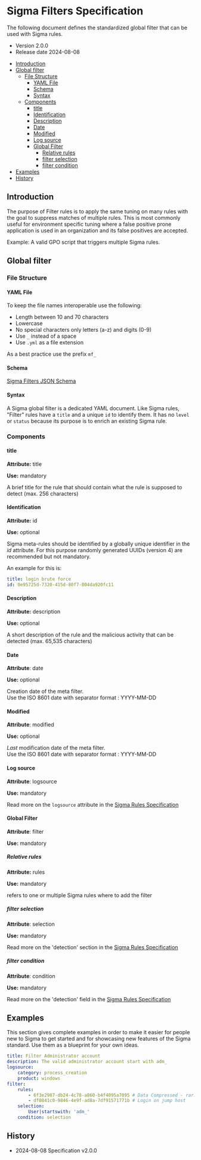 # Sigma Filters Specification

The following document defines the standardized global filter that can be used with Sigma rules.

- Version 2.0.0
- Release date 2024-08-08

<!-- mdformat-toc start --slug=github --maxlevel=6 --minlevel=2 -->

- [Introduction](#introduction)
- [Global filter](#global-filter)
  - [File Structure](#file-structure)
    - [YAML File](#yaml-file)
    - [Schema](#schema)
    - [Syntax](#syntax)
  - [Components](#components)
    - [title](#title)
    - [Identification](#identification)
    - [Description](#description)
    - [Date](#date)
    - [Modified](#modified)
    - [Log source](#log-source)
    - [Global Filter](#global-filter)
      - [Relative rules](#relative-rules)
      - [filter selection](#filter-selection)
      - [filter condition](#filter-condition)
- [Examples](#examples)
- [History](#history)

<!-- mdformat-toc end -->

## Introduction<a name="introduction"></a>

The purpose of Filter rules is to apply the same tuning on many rules with the goal to suppress matches of multiple rules. This is most commonly useful for environment specific tuning where a false positive prone application is used in an organization and its false positives are accepted.

Example: A valid GPO script that triggers multiple Sigma rules.

## Global filter<a name="global-filter"></a>

### File Structure<a name="file-structure"></a>

#### YAML File<a name="yaml-file"></a>

To keep the file names interoperable use the following:

- Length between 10 and 70 characters
- Lowercase
- No special characters only letters (a-z) and digits (0-9)
- Use `_` instead of a space
- Use `.yml` as a file extension

As a best practice use the prefix `mf_`

#### Schema<a name="schema"></a>

[Sigma Filters JSON Schema](/json-schema/sigma-filters-schema.json)

#### Syntax<a name="syntax"></a>

A Sigma global filter is a dedicated YAML document.
Like Sigma rules, "Filter" rules have a `title` and a unique `id` to identify them.
It has no `level` or `status` because its purpose is to enrich an existing Sigma rule.

### Components<a name="components"></a>

#### title<a name="title"></a>

**Attribute:** title

**Use:** mandatory

A brief title for the rule that should contain what the rule is supposed to detect (max. 256 characters)

#### Identification<a name="identification"></a>

**Attribute:** id

**Use:** optional

Sigma meta-rules should be identified by a globally unique identifier in the *id* attribute.
For this purpose randomly generated UUIDs (version 4) are recommended but not mandatory.

An example for this is:

```yml
title: login brute force
id: 0e95725d-7320-415d-80f7-004da920fc11
```

#### Description<a name="description"></a>

**Attribute:** description

**Use:** optional

A short description of the rule and the malicious activity that can be detected (max. 65,535 characters)

#### Date<a name="date"></a>

**Attribute**: date

**Use:** optional

Creation date of the meta filter. \
Use the ISO 8601 date with separator format : YYYY-MM-DD

#### Modified<a name="modified"></a>

**Attribute**: modified

**Use:** optional

*Last* modification date of the meta filter. \
Use the ISO 8601 date with separator format : YYYY-MM-DD

#### Log source<a name="log-source"></a>

**Attribute**: logsource

**Use:** mandatory

Read more on the `logsource` attribute in the [Sigma Rules Specification](/specification/sigma-rules-specification.md)

#### Global Filter<a name="global-filter"></a>

**Attribute**: filter

**Use:** mandatory

##### Relative rules<a name="relative-rules"></a>

**Attribute:** rules

**Use:** mandatory

refers to one or multiple Sigma rules where to add the filter

##### filter selection<a name="filter-selection"></a>

**Attribute**: selection

**Use:** mandatory

Read more on the 'detection' section in the [Sigma Rules Specification](/specification/sigma-rules-specification.md)

##### filter condition<a name="filter-condition"></a>

**Attribute**: condition

**Use:** mandatory

Read more on the 'detection' field in the [Sigma Rules Specification](/specification/sigma-rules-specification.md)

## Examples<a name="examples"></a>

This section gives complete examples in order to make it easier for people new to Sigma to get started and for showcasing new features of the Sigma standard. Use them as a blueprint for your own ideas.

```yaml
title: Filter Administrator account
description: The valid administrator account start with adm_
logsource:
    category: process_creation
    product: windows
filter:
    rules:
        - 6f3e2987-db24-4c78-a860-b4f4095a7095 # Data Compressed - rar.exe
        - df0841c0-9846-4e9f-ad8a-7df91571771b # Login on jump host
    selection:
        User|startswith: 'adm_'
    condition: selection
```

## History<a name="history"></a>

- 2024-08-08 Specification v2.0.0
